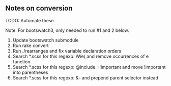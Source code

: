 ## Notes on conversion

TODO: Automate these

Note: For bootswatch3, only needed to run #1 and 2 below.

1. Update bootswatch submodule
2. Run rake convert
3. Run ./rearranges and fix variable declaration orders
4. Search *.scss for this regexp: \We\( and remove occurrences of e function
5. Search *.scss for this regexp: @include.+!important and move !important into parentheses
6. Search *.scss for this regexp: &- and prepend parent selector instead
